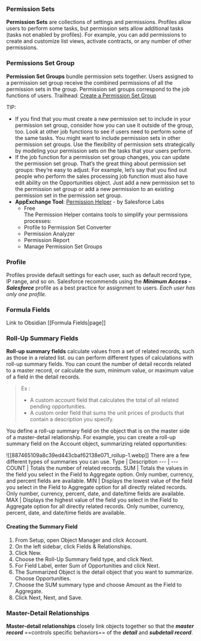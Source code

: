 ### Permission Sets
**Permission Sets** are collections of settings and permissions. Profiles allow users to perform some tasks, but permission sets allow additional tasks (tasks not enabled by profiles). For example, you can add permissions to create and customize list views, activate contracts, or any number of other permissions. 

### Permissions Set Group
**Permission Set Groups** bundle permission sets together. Users assigned to a permission set group receive the combined permissions of all the permission sets in the group. Permission set groups correspond to the job functions of users.
Trailhead: [Create a Permission Set Group](https://trailhead.salesforce.com/content/learn/modules/permission-set-groups/create-a-permission-set-group)

TIP: 
- If you find that you must create a new permission set to include in your permission set group, consider how you can use it outside of the group, too. Look at other job functions to see if users need to perform some of the same tasks. You might want to include permission sets in other permission set groups. Use the flexibility of permission sets strategically by modeling your permission sets on the tasks that your users perform.
- If the job function for a permission set group changes, you can update the permission set group. That’s the great thing about permission set groups: they’re easy to adjust. For example, let’s say that you find out people who perform the sales processing job function must also have edit ability on the Opportunities object. Just add a new permission set to the permission set group or add a new permission to an existing permission set in the permission set group. 
- **AppExchange Tool**: [Permission Helper](https://appexchange.salesforce.com/appxListingDetail?listingId=a0N3A00000FeF99UAF) - by Salesforce Labs
  - Free  
  The Permission Helper contains tools to simplify your permissions processes:
  * Profile to Permission Set Converter
  * Permission Analyzer
  * Permission Report
  * Manage Permission Set Groups
 

### Profile
Profiles provide default settings for each user, such as default record type, IP range, and so on. Salesforce recommends using the **_Minimum Access - Salesforce_** profile as a best practice for assignment to users. _Each user has only one profile_.

### Formula Fields
Link to Obsidian [[Formula Fields|page]]

### Roll-Up Summary  Fields
**Roll-up summary fields** calculate values from a set of related records, such as those in a related list.
ou can perform different types of calculations with roll-up summary fields. You can count the number of detail records related to a master record, or calculate the sum, minimum value, or maximum value of a field in the detail records.
> Ex :
>   - A custom account field that calculates the total of all related pending opportunities.
>   - A custom order field that sums the unit prices of products that contain a description you specify.

You define a roll-up summary field on the object that is on the master side of a master-detail relationship. For example, you can create a roll-up summary field on the Account object, summarizing related opportunities:

![[887465109a8c39ed443cbaf62138e071_rollup-1.webp]]
There are a few different types of summaries you can use.
Type  |	Description
--- | ---
COUNT | Totals the number of related records.
SUM | Totals the values in the field you select in the Field to Aggregate option. Only number, currency, and percent fields are available.
MIN | Displays the lowest value of the field you select in the Field to Aggregate option for all directly related records. Only number, currency, percent, date, and date/time fields are available.
MAX | Displays the highest value of the field you select in the Field to Aggregate option for all directly related records. Only number, currency, percent, date, and date/time fields are available.


#### Creating the Summary Field

1. From Setup, open Object Manager and click Account.
2. On the left sidebar, click Fields & Relationships.
3. Click New.
4. Choose the Roll-Up Summary field type, and click Next.
5. For Field Label, enter Sum of Opportunities and click Next.
6. The Summarized Object is the detail object that you want to summarize. Choose Opportunities.
7. Choose the SUM summary type and choose Amount as the Field to Aggregate.
8. Click Next, Next, and Save.



### Master-Detail Relationships
**Master-detail relationships** closely link objects together so that the **_master record_** ==controls specific behaviors== of the **_detail_** and **_subdetail record_**.